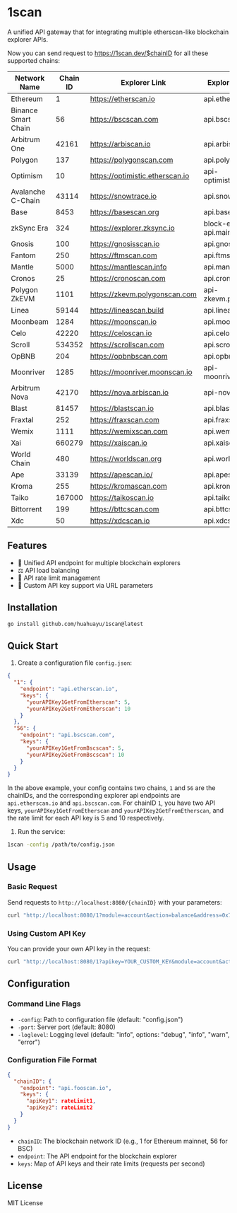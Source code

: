 # 1scan

A unified API gateway that for integrating multiple etherscan-like blockchain explorer APIs.

Now you can send request to https://1scan.dev/$chainID for all these supported chains:

| Network Name        | Chain ID | Explorer Link                   | Explorer API Endpoint                |
| ------------------- | -------- | ------------------------------- | ------------------------------------ |
| Ethereum            | 1        | https://etherscan.io            | api.etherscan.io                     |
| Binance Smart Chain | 56       | https://bscscan.com             | api.bscscan.com                      |
| Arbitrum One        | 42161    | https://arbiscan.io             | api.arbiscan.io                      |
| Polygon             | 137      | https://polygonscan.com         | api.polygonscan.com                  |
| Optimism            | 10       | https://optimistic.etherscan.io | api-optimistic.etherscan.io          |
| Avalanche C-Chain   | 43114    | https://snowtrace.io            | api.snowtrace.io                     |
| Base                | 8453     | https://basescan.org            | api.basescan.org                     |
| zkSync Era          | 324      | https://explorer.zksync.io      | block-explorer-api.mainnet.zksync.io |
| Gnosis              | 100      | https://gnosisscan.io           | api.gnosisscan.io                    |
| Fantom              | 250      | https://ftmscan.com             | api.ftmscan.com                      |
| Mantle              | 5000     | https://mantlescan.info         | api.mantlescan.info                  |
| Cronos              | 25       | https://cronoscan.com           | api.cronoscan.com                    |
| Polygon ZkEVM       | 1101     | https://zkevm.polygonscan.com   | api-zkevm.polygonscan.com            |
| Linea               | 59144    | https://lineascan.build         | api.lineascan.build                  |
| Moonbeam            | 1284     | https://moonscan.io             | api.moonscan.io                      |
| Celo                | 42220    | https://celoscan.io             | api.celoscan.io                      |
| Scroll              | 534352   | https://scrollscan.com          | api.scrollscan.com                   |
| OpBNB               | 204      | https://opbnbscan.com           | api.opbnbscan.com                    |
| Moonriver           | 1285     | https://moonriver.moonscan.io   | api-moonriver.moonscan.io            |
| Arbitrum Nova       | 42170    | https://nova.arbiscan.io        | api-nova.arbiscan.io                 |
| Blast               | 81457    | https://blastscan.io            | api.blastscan.io                     |
| Fraxtal             | 252      | https://fraxscan.com            | api.fraxscan.com                     |
| Wemix               | 1111     | https://wemixscan.com           | api.wemixscan.com                    |
| Xai                 | 660279   | https://xaiscan.io              | api.xaiscan.io                       |
| World Chain         | 480      | https://worldscan.org           | api.worldscan.org                    |
| Ape                 | 33139    | https://apescan.io/             | api.apescan.io                       |
| Kroma               | 255      | https://kromascan.com           | api.kromascan.com                    |
| Taiko               | 167000   | https://taikoscan.io            | api.taikoscan.io                     |
| Bittorrent          | 199      | https://bttcscan.com            | api.bttcscan.com                     |
| Xdc                 | 50       | https://xdcscan.io              | api.xdcscan.io                       |


## Features

- 🔄 Unified API endpoint for multiple blockchain explorers
- ⚖️ API load balancing
- 🔑 API rate limit management
- 🎯 Custom API key support via URL parameters

## Installation

```bash
go install github.com/huahuayu/1scan@latest
```

## Quick Start

1. Create a configuration file `config.json`:

```json
{
  "1": {
    "endpoint": "api.etherscan.io",
    "keys": {
      "yourAPIKey1GetFromEtherscan": 5,
      "yourAPIKey2GetFromEtherscan": 10
    }
  },
  "56": {
    "endpoint": "api.bscscan.com",
    "keys": {
      "yourAPIKey1GetFromBscscan": 5,
      "yourAPIKey2GetFromBscscan": 10
    }
  }
}
```

In the above example, your config contains two chains, `1` and `56` are the chainIDs, and the corresponding explorer api endpoints are `api.etherscan.io` and `api.bscscan.com`. For chainID `1`, you have two API keys, `yourAPIKey1GetFromEtherscan` and `yourAPIKey2GetFromEtherscan`, and the rate limit for each API key is 5 and 10 respectively.

1. Run the service:

```bash
1scan -config /path/to/config.json
```

## Usage

### Basic Request

Send requests to `http://localhost:8080/{chainID}` with your parameters:

```bash
curl "http://localhost:8080/1?module=account&action=balance&address=0x742d35Cc6634C0532925a3b844Bc454e4438f44e"
```

### Using Custom API Key

You can provide your own API key in the request:

```bash
curl "http://localhost:8080/1?apikey=YOUR_CUSTOM_KEY&module=account&action=balance&address=0x742d35Cc6634C0532925a3b844Bc454e4438f44e"
```

## Configuration

### Command Line Flags

- `-config`: Path to configuration file (default: "config.json")
- `-port`: Server port (default: 8080)
- `-loglevel`: Logging level (default: "info", options: "debug", "info", "warn", "error")

### Configuration File Format

```json
{
  "chainID": {
    "endpoint": "api.fooscan.io",
    "keys": {
      "apiKey1": rateLimit1,
      "apiKey2": rateLimit2
    }
  }
}
```

- `chainID`: The blockchain network ID (e.g., 1 for Ethereum mainnet, 56 for BSC)
- `endpoint`: The API endpoint for the blockchain explorer
- `keys`: Map of API keys and their rate limits (requests per second)

## License

MIT License
